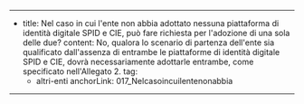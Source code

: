 ---
  - title: Nel caso in cui l'ente non abbia adottato nessuna piattaforma di identità digitale SPID e CIE, può fare richiesta per l'adozione di una sola delle due?
    content: No, qualora lo scenario di partenza dell'ente sia qualificato dall'assenza di entrambe le piattaforme di identità digitale SPID e CIE, dovrà necessariamente adottarle entrambe, come specificato nell'Allegato 2.
    tag:
      - altri-enti
    anchorLink: 017_Nelcasoincuilentenonabbia
---